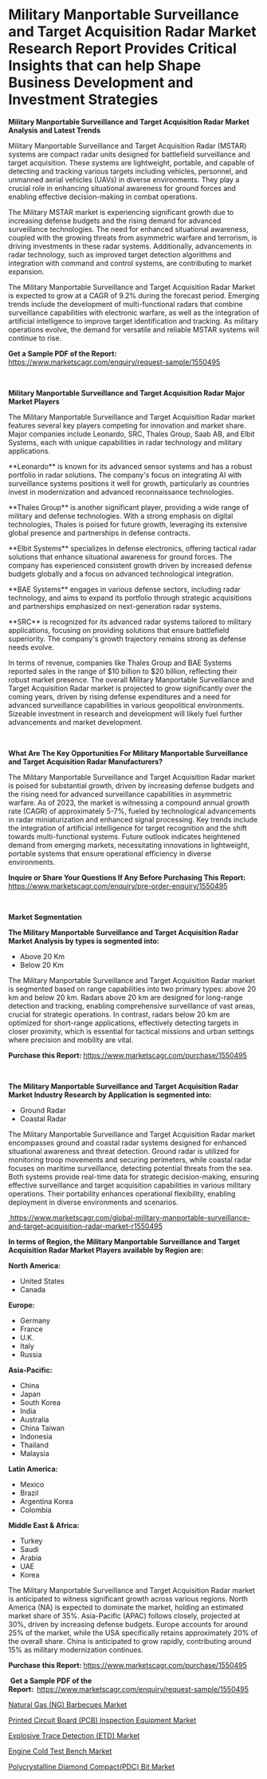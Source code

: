 <p><h1>Military Manportable Surveillance and Target Acquisition Radar Market Research Report Provides Critical Insights that can help Shape Business Development and Investment Strategies</h1></p><p><strong>Military Manportable Surveillance and Target Acquisition Radar Market Analysis and Latest Trends</strong></p>
<p><p>Military Manportable Surveillance and Target Acquisition Radar (MSTAR) systems are compact radar units designed for battlefield surveillance and target acquisition. These systems are lightweight, portable, and capable of detecting and tracking various targets including vehicles, personnel, and unmanned aerial vehicles (UAVs) in diverse environments. They play a crucial role in enhancing situational awareness for ground forces and enabling effective decision-making in combat operations.</p><p>The Military MSTAR market is experiencing significant growth due to increasing defense budgets and the rising demand for advanced surveillance technologies. The need for enhanced situational awareness, coupled with the growing threats from asymmetric warfare and terrorism, is driving investments in these radar systems. Additionally, advancements in radar technology, such as improved target detection algorithms and integration with command and control systems, are contributing to market expansion.</p><p>The Military Manportable Surveillance and Target Acquisition Radar Market is expected to grow at a CAGR of 9.2% during the forecast period. Emerging trends include the development of multi-functional radars that combine surveillance capabilities with electronic warfare, as well as the integration of artificial intelligence to improve target identification and tracking. As military operations evolve, the demand for versatile and reliable MSTAR systems will continue to rise.</p></p>
<p><strong>Get a Sample PDF of the Report:&nbsp;</strong> <a href="https://www.marketscagr.com/enquiry/request-sample/1550495?utm_campaign=2106&utm_medium=2&utm_source=Github&utm_content=ia&utm_term=11042025&utm_id=military-manportable-surveillance-and-target-acquisition-radar">https://www.marketscagr.com/enquiry/request-sample/1550495</a></p>
<p>&nbsp;</p>
<p><strong>Military Manportable Surveillance and Target Acquisition Radar Major Market Players</strong></p>
<p><p>The Military Manportable Surveillance and Target Acquisition Radar market features several key players competing for innovation and market share. Major companies include Leonardo, SRC, Thales Group, Saab AB, and Elbit Systems, each with unique capabilities in radar technology and military applications.</p><p>**Leonardo** is known for its advanced sensor systems and has a robust portfolio in radar solutions. The company's focus on integrating AI with surveillance systems positions it well for growth, particularly as countries invest in modernization and advanced reconnaissance technologies.</p><p>**Thales Group** is another significant player, providing a wide range of military and defense technologies. With a strong emphasis on digital technologies, Thales is poised for future growth, leveraging its extensive global presence and partnerships in defense contracts.</p><p>**Elbit Systems** specializes in defense electronics, offering tactical radar solutions that enhance situational awareness for ground forces. The company has experienced consistent growth driven by increased defense budgets globally and a focus on advanced technological integration.</p><p>**BAE Systems** engages in various defense sectors, including radar technology, and aims to expand its portfolio through strategic acquisitions and partnerships emphasized on next-generation radar systems.</p><p>**SRC** is recognized for its advanced radar systems tailored to military applications, focusing on providing solutions that ensure battlefield superiority. The company's growth trajectory remains strong as defense needs evolve.</p><p>In terms of revenue, companies like Thales Group and BAE Systems reported sales in the range of $10 billion to $20 billion, reflecting their robust market presence. The overall Military Manportable Surveillance and Target Acquisition Radar market is projected to grow significantly over the coming years, driven by rising defense expenditures and a need for advanced surveillance capabilities in various geopolitical environments. Sizeable investment in research and development will likely fuel further advancements and market development.</p></p>
<p>&nbsp;</p>
<p><strong>What Are The Key Opportunities For Military Manportable Surveillance and Target Acquisition Radar Manufacturers?</strong></p>
<p><p>The Military Manportable Surveillance and Target Acquisition Radar market is poised for substantial growth, driven by increasing defense budgets and the rising need for advanced surveillance capabilities in asymmetric warfare. As of 2023, the market is witnessing a compound annual growth rate (CAGR) of approximately 5-7%, fueled by technological advancements in radar miniaturization and enhanced signal processing. Key trends include the integration of artificial intelligence for target recognition and the shift towards multi-functional systems. Future outlook indicates heightened demand from emerging markets, necessitating innovations in lightweight, portable systems that ensure operational efficiency in diverse environments.</p></p>
<p><strong>Inquire or Share Your Questions If Any Before Purchasing This Report:</strong> <a href="https://www.marketscagr.com/enquiry/pre-order-enquiry/1550495?utm_campaign=2106&utm_medium=2&utm_source=Github&utm_content=ia&utm_term=11042025&utm_id=military-manportable-surveillance-and-target-acquisition-radar">https://www.marketscagr.com/enquiry/pre-order-enquiry/1550495</a></p>
<p>&nbsp;</p>
<p><strong>Market Segmentation</strong></p>
<p><strong>The Military Manportable Surveillance and Target Acquisition Radar Market Analysis by types is segmented into:</strong></p>
<p><ul><li>Above 20 Km</li><li>Below 20 Km</li></ul></p>
<p><p>The Military Manportable Surveillance and Target Acquisition Radar market is segmented based on range capabilities into two primary types: above 20 km and below 20 km. Radars above 20 km are designed for long-range detection and tracking, enabling comprehensive surveillance of vast areas, crucial for strategic operations. In contrast, radars below 20 km are optimized for short-range applications, effectively detecting targets in closer proximity, which is essential for tactical missions and urban settings where precision and mobility are vital.</p></p>
<p><strong>Purchase this Report:&nbsp;</strong><a href="https://www.marketscagr.com/purchase/1550495?utm_campaign=2106&utm_medium=2&utm_source=Github&utm_content=ia&utm_term=11042025&utm_id=military-manportable-surveillance-and-target-acquisition-radar">https://www.marketscagr.com/purchase/1550495</a></p>
<p>&nbsp;</p>
<p><strong>The Military Manportable Surveillance and Target Acquisition Radar Market Industry Research by Application is segmented into:</strong></p>
<p><ul><li>Ground Radar</li><li>Coastal Radar</li></ul></p>
<p><p>The Military Manportable Surveillance and Target Acquisition Radar market encompasses ground and coastal radar systems designed for enhanced situational awareness and threat detection. Ground radar is utilized for monitoring troop movements and securing perimeters, while coastal radar focuses on maritime surveillance, detecting potential threats from the sea. Both systems provide real-time data for strategic decision-making, ensuring effective surveillance and target acquisition capabilities in various military operations. Their portability enhances operational flexibility, enabling deployment in diverse environments and scenarios.</p></p>
<p><a href="https://www.marketscagr.com/global-military-manportable-surveillance-and-target-acquisition-radar-market-r1550495?utm_campaign=2106&utm_medium=2&utm_source=Github&utm_content=ia&utm_term=11042025&utm_id=military-manportable-surveillance-and-target-acquisition-radar">&nbsp;https://www.marketscagr.com/global-military-manportable-surveillance-and-target-acquisition-radar-market-r1550495</a></p>
<p><strong>In terms of Region, the Military Manportable Surveillance and Target Acquisition Radar Market Players available by Region are:</strong></p>
<p>
    <p> <strong> North America: </strong>
        <ul>
            <li>United States</li>
            <li>Canada</li>
        </ul>
        </p> 
    <p> <strong> Europe: </strong>
        <ul>
            <li>Germany</li>
            <li>France</li>
            <li>U.K.</li>
            <li>Italy</li>
            <li>Russia</li>
        </ul>
        </p> 
    <p> <strong> Asia-Pacific: </strong>
        <ul>
            <li>China</li>
            <li>Japan</li>
            <li>South Korea</li>
            <li>India</li>
            <li>Australia</li>
            <li>China Taiwan</li>
            <li>Indonesia</li>
            <li>Thailand</li>
            <li>Malaysia</li>
        </ul>
        </p> 
    <p> <strong> Latin America: </strong>
        <ul>
            <li>Mexico</li>
            <li>Brazil</li>
            <li>Argentina Korea</li>
            <li>Colombia</li>
        </ul>
        </p> 
    <p> <strong> Middle East & Africa: </strong>
        <ul>
            <li>Turkey</li>
            <li>Saudi</li>
            <li>Arabia</li>
            <li>UAE</li>
            <li>Korea</li>
        </ul>
    </p>
    </p>
<p><p>The Military Manportable Surveillance and Target Acquisition Radar market is anticipated to witness significant growth across various regions. North America (NA) is expected to dominate the market, holding an estimated market share of 35%. Asia-Pacific (APAC) follows closely, projected at 30%, driven by increasing defense budgets. Europe accounts for around 25% of the market, while the USA specifically retains approximately 20% of the overall share. China is anticipated to grow rapidly, contributing around 15% as military modernization continues.</p></p>
<p><strong>Purchase this Report: </strong><a href="https://www.marketscagr.com/purchase/1550495?utm_campaign=2106&utm_medium=2&utm_source=Github&utm_content=ia&utm_term=11042025&utm_id=military-manportable-surveillance-and-target-acquisition-radar">https://www.marketscagr.com/purchase/1550495</a></p>
<p>&nbsp;<strong>Get a Sample PDF of the Report:&nbsp;&nbsp;</strong><a href="https://www.marketscagr.com/enquiry/request-sample/1550495?utm_campaign=2106&utm_medium=2&utm_source=Github&utm_content=ia&utm_term=11042025&utm_id=military-manportable-surveillance-and-target-acquisition-radar">https://www.marketscagr.com/enquiry/request-sample/1550495</a></p>
<p><strong></strong></p>
<p><p><a href="https://github.com/ajayanhaizan/Market-Research-Report-List-1/blob/main/natural-gas-ng-barbecues-market.md?utm_campaign=2106&utm_medium=2&utm_source=Github&utm_content=ia&utm_term=11042025&utm_id=military-manportable-surveillance-and-target-acquisition-radar">Natural Gas (NG) Barbecues Market</a></p><p><a href="https://github.com/dailyspunj47/Market-Research-Report-List-1/blob/main/printed-circuit-board-pcb-inspection-equipment-market.md?utm_campaign=2106&utm_medium=2&utm_source=Github&utm_content=ia&utm_term=11042025&utm_id=military-manportable-surveillance-and-target-acquisition-radar">Printed Circuit Board (PCB) Inspection Equipment Market</a></p><p><a href="https://github.com/biyajausenik/Market-Research-Report-List-1/blob/main/explosive-trace-detection-etd-market.md?utm_campaign=2106&utm_medium=2&utm_source=Github&utm_content=ia&utm_term=11042025&utm_id=military-manportable-surveillance-and-target-acquisition-radar">Explosive Trace Detection (ETD) Market</a></p><p><a href="https://github.com/momossidram/Market-Research-Report-List-1/blob/main/engine-cold-test-bench-market.md?utm_campaign=2106&utm_medium=2&utm_source=Github&utm_content=ia&utm_term=11042025&utm_id=military-manportable-surveillance-and-target-acquisition-radar">Engine Cold Test Bench Market</a></p><p><a href="https://github.com/berbelsagwan/Market-Research-Report-List-1/blob/main/polycrystalline-diamond-compactpdc-bit-market.md?utm_campaign=2106&utm_medium=2&utm_source=Github&utm_content=ia&utm_term=11042025&utm_id=military-manportable-surveillance-and-target-acquisition-radar">Polycrystalline Diamond Compact(PDC) Bit Market</a></p></p>